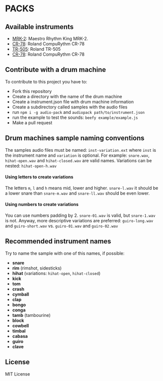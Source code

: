# PACKS

## Available instruments

- [MRK-2](https://github.com/danigb/smplr/tree/master/packages/drum-machines/MRK-2): Maestro Rhythm King MRK-2.
- [CR-78](https://github.com/danigb/smplr/tree/master/packages/drum-machines/CR-78): Roland CompuRythm CR-78
- [TR-505](https://github.com/danigb/smplr/tree/master/packages/drum-machines/TR-505): Roland TR-505
- [CR-78](https://github.com/danigb/smplr/tree/master/packages/drum-machines/CR-78): Roland CompuRythm CR-78

## Contribute with a drum machine

To contribute to this project you have to:

- Fork this repository
- Create a directory with the name of the drum machine
- Create a instrument.json file with drum machine information
- Create a subdirectory called samples with the audio files
- run `npm i -g audio-pack` and `audiopack path/to/instrument.json`
- run the example to test the sounds: `beefy example/example.js`
- Make a pull request

## Drum machines sample naming conventions

The samples audio files must be named: `inst-variation.ext` where `inst` is the instrument name and `variation` is optional. For example: `snare.wav`, `hihat-open.wav` and `hihat-closed.wav` are valid names. Variations can be nested: `hihat-open-h.wav`

#### Using letters to create variations

The letters `m`, `l` and `h` means mid, lower and higher. `snare-l.wav` it should be a lower snare than `snare-m.wav` and `snare-ll.wav` should be even lower.

#### Using numbers to create variations

You can use numbers padding by 2. `snare-01.wav` is valid, but `snare-1.wav` is not. Anyway, more descriptive variations are preferred: `guiro-long.wav` and `guiro-short.wav` vs. `guiro-01.wav` and `guiro-02.wav`

## Recommended instrument names

Try to name the sample with one of this names, if possible:

- __snare__
- __rim__ (rimshot, sidesticks)
- __hihat__ (variations: `hihat-open`, `hihat-closed`)
- __kick__
- __tom__
- __crash__
- __cymball__
- __clap__
- __bongo__
- __conga__
- __tamb__ (tambourine)
- __block__
- __cowbell__
- __timbal__
- __cabasa__
- __guiro__
- __clave__

## License

MIT License
